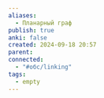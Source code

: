 ```yaml
---
aliases:
  - Планарный граф
publish: true
anki: false
created: 2024-09-18 20:57
parent: 
connected:
  - "#обс/linking"
tags:
  - empty
---
```

